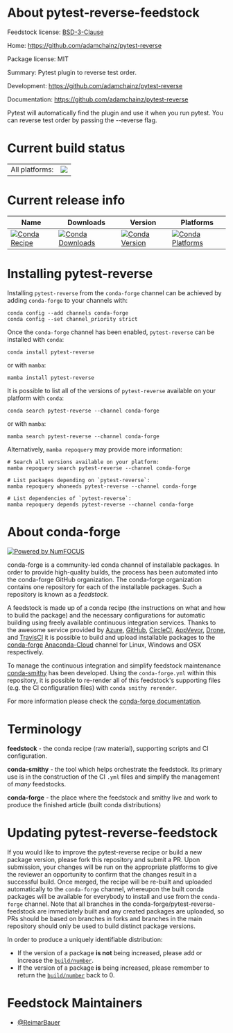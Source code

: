 About pytest-reverse-feedstock
==============================

Feedstock license: [BSD-3-Clause](https://github.com/conda-forge/pytest-reverse-feedstock/blob/main/LICENSE.txt)

Home: https://github.com/adamchainz/pytest-reverse

Package license: MIT

Summary: Pytest plugin to reverse test order.

Development: https://github.com/adamchainz/pytest-reverse

Documentation: https://github.com/adamchainz/pytest-reverse

Pytest will automatically find the plugin and use it when you run pytest.
You can reverse test order by passing the --reverse flag.


Current build status
====================


<table><tr><td>All platforms:</td>
    <td>
      <a href="https://dev.azure.com/conda-forge/feedstock-builds/_build/latest?definitionId=13614&branchName=main">
        <img src="https://dev.azure.com/conda-forge/feedstock-builds/_apis/build/status/pytest-reverse-feedstock?branchName=main">
      </a>
    </td>
  </tr>
</table>

Current release info
====================

| Name | Downloads | Version | Platforms |
| --- | --- | --- | --- |
| [![Conda Recipe](https://img.shields.io/badge/recipe-pytest--reverse-green.svg)](https://anaconda.org/conda-forge/pytest-reverse) | [![Conda Downloads](https://img.shields.io/conda/dn/conda-forge/pytest-reverse.svg)](https://anaconda.org/conda-forge/pytest-reverse) | [![Conda Version](https://img.shields.io/conda/vn/conda-forge/pytest-reverse.svg)](https://anaconda.org/conda-forge/pytest-reverse) | [![Conda Platforms](https://img.shields.io/conda/pn/conda-forge/pytest-reverse.svg)](https://anaconda.org/conda-forge/pytest-reverse) |

Installing pytest-reverse
=========================

Installing `pytest-reverse` from the `conda-forge` channel can be achieved by adding `conda-forge` to your channels with:

```
conda config --add channels conda-forge
conda config --set channel_priority strict
```

Once the `conda-forge` channel has been enabled, `pytest-reverse` can be installed with `conda`:

```
conda install pytest-reverse
```

or with `mamba`:

```
mamba install pytest-reverse
```

It is possible to list all of the versions of `pytest-reverse` available on your platform with `conda`:

```
conda search pytest-reverse --channel conda-forge
```

or with `mamba`:

```
mamba search pytest-reverse --channel conda-forge
```

Alternatively, `mamba repoquery` may provide more information:

```
# Search all versions available on your platform:
mamba repoquery search pytest-reverse --channel conda-forge

# List packages depending on `pytest-reverse`:
mamba repoquery whoneeds pytest-reverse --channel conda-forge

# List dependencies of `pytest-reverse`:
mamba repoquery depends pytest-reverse --channel conda-forge
```


About conda-forge
=================

[![Powered by
NumFOCUS](https://img.shields.io/badge/powered%20by-NumFOCUS-orange.svg?style=flat&colorA=E1523D&colorB=007D8A)](https://numfocus.org)

conda-forge is a community-led conda channel of installable packages.
In order to provide high-quality builds, the process has been automated into the
conda-forge GitHub organization. The conda-forge organization contains one repository
for each of the installable packages. Such a repository is known as a *feedstock*.

A feedstock is made up of a conda recipe (the instructions on what and how to build
the package) and the necessary configurations for automatic building using freely
available continuous integration services. Thanks to the awesome service provided by
[Azure](https://azure.microsoft.com/en-us/services/devops/), [GitHub](https://github.com/),
[CircleCI](https://circleci.com/), [AppVeyor](https://www.appveyor.com/),
[Drone](https://cloud.drone.io/welcome), and [TravisCI](https://travis-ci.com/)
it is possible to build and upload installable packages to the
[conda-forge](https://anaconda.org/conda-forge) [Anaconda-Cloud](https://anaconda.org/)
channel for Linux, Windows and OSX respectively.

To manage the continuous integration and simplify feedstock maintenance
[conda-smithy](https://github.com/conda-forge/conda-smithy) has been developed.
Using the ``conda-forge.yml`` within this repository, it is possible to re-render all of
this feedstock's supporting files (e.g. the CI configuration files) with ``conda smithy rerender``.

For more information please check the [conda-forge documentation](https://conda-forge.org/docs/).

Terminology
===========

**feedstock** - the conda recipe (raw material), supporting scripts and CI configuration.

**conda-smithy** - the tool which helps orchestrate the feedstock.
                   Its primary use is in the construction of the CI ``.yml`` files
                   and simplify the management of *many* feedstocks.

**conda-forge** - the place where the feedstock and smithy live and work to
                  produce the finished article (built conda distributions)


Updating pytest-reverse-feedstock
=================================

If you would like to improve the pytest-reverse recipe or build a new
package version, please fork this repository and submit a PR. Upon submission,
your changes will be run on the appropriate platforms to give the reviewer an
opportunity to confirm that the changes result in a successful build. Once
merged, the recipe will be re-built and uploaded automatically to the
`conda-forge` channel, whereupon the built conda packages will be available for
everybody to install and use from the `conda-forge` channel.
Note that all branches in the conda-forge/pytest-reverse-feedstock are
immediately built and any created packages are uploaded, so PRs should be based
on branches in forks and branches in the main repository should only be used to
build distinct package versions.

In order to produce a uniquely identifiable distribution:
 * If the version of a package **is not** being increased, please add or increase
   the [``build/number``](https://docs.conda.io/projects/conda-build/en/latest/resources/define-metadata.html#build-number-and-string).
 * If the version of a package **is** being increased, please remember to return
   the [``build/number``](https://docs.conda.io/projects/conda-build/en/latest/resources/define-metadata.html#build-number-and-string)
   back to 0.

Feedstock Maintainers
=====================

* [@ReimarBauer](https://github.com/ReimarBauer/)

